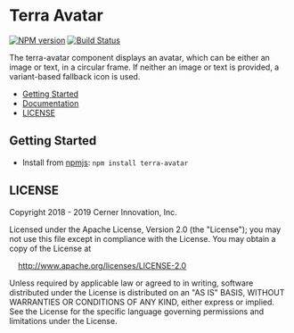 # Terra Avatar


[![NPM version](https://badgen.net/npm/v/terra-avatar)](https://www.npmjs.org/package/terra-avatar)
[![Build Status](https://badgen.net/travis/cerner/terra-core)](https://travis-ci.org/cerner/terra-core)

The terra-avatar component displays an avatar, which can be either an image or text, in a circular frame. If neither an image or text is provided, a variant-based fallback icon is used.

- [Getting Started](#getting-started)
- [Documentation](https://github.com/cerner/terra-core/tree/master/packages/terra-avatar/docs)
- [LICENSE](#license)

## Getting Started

- Install from [npmjs](https://www.npmjs.com): `npm install terra-avatar`

## LICENSE

Copyright 2018 - 2019 Cerner Innovation, Inc.

Licensed under the Apache License, Version 2.0 (the "License"); you may not use this file except in compliance with the License. You may obtain a copy of the License at

&nbsp;&nbsp;&nbsp;&nbsp;http://www.apache.org/licenses/LICENSE-2.0

Unless required by applicable law or agreed to in writing, software distributed under the License is distributed on an "AS IS" BASIS, WITHOUT WARRANTIES OR CONDITIONS OF ANY KIND, either express or implied. See the License for the specific language governing permissions and limitations under the License.
